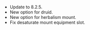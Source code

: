 * Update to 8.2.5.
* New option for druid.
* New option for herbalism mount.
* Fix desaturate mount equipment slot.